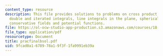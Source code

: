 ```yaml
---
content_type: resource
description: This file provides solutions to problems on cross product, Lagrange multipliers,
  double and iterated integrals, line integrals in the plane, spherical coordinates,
  conservative fields and potential functions.
file: https://ol-ocw-studio-app-production.s3.amazonaws.com/courses/18-02-multivariable-calculus-spring-2006/9fcad0a1678978a19f3f1fa9991eb39a_pracfinalbsol.pdf
file_type: application/pdf
resourcetype: Document
title: pracfinalbsol.pdf
uid: 9fcad0a1-6789-78a1-9f3f-1fa9991eb39a
---
```

